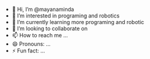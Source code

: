 - 👋 Hi, I’m @mayanaminda
- 👀 I’m interested in programing and robotics
- 🌱 I’m currently learning more programing and robotic
- 💞️ I’m looking to collaborate on 
- 📫 How to reach me ...
- 😄 Pronouns: ...
- ⚡ Fun fact: ...

<!---
mayanaminda/mayanaminda is a ✨ special ✨ repository because its `README.md` (this file) appears on your GitHub profile.
You can click the Preview link to take a look at your changes.
--->
